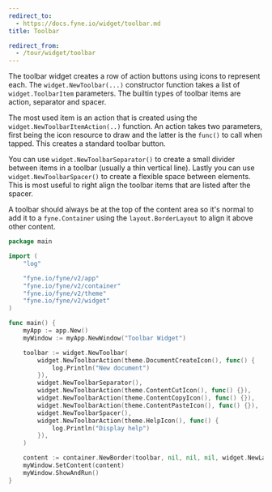 ```yaml
---
redirect_to:
  - https://docs.fyne.io/widget/toolbar.md
title: Toolbar

redirect_from:
  - /tour/widget/toolbar
---
```

The toolbar widget creates a row of action buttons using
icons to represent each. The `widget.NewToolbar(...)`
constructor function takes a list of `widget.ToolbarItem`
parameters. The builtin types of toolbar items are action,
separator and spacer.

The most used item is an action that is created using the
`widget.NewToolbarItemAction(..)` function. An action takes
two parameters, first being the icon resource to draw and
the latter is the `func()` to call when tapped. This creates
a standard toolbar button.

You can use `widget.NewToolbarSeparator()` to create a
small divider between items in a toolbar (usually a thin
vertical line). Lastly you can use `widget.NewToolbarSpacer()`
to create a flexible space between elements. This is most
useful to right align the toolbar items that are listed
after the spacer.

A toolbar should always be at the top of the content area
so it's normal to add it to a `fyne.Container` using the
`layout.BorderLayout` to align it above other content.

```go
package main

import (
	"log"

	"fyne.io/fyne/v2/app"
	"fyne.io/fyne/v2/container"
	"fyne.io/fyne/v2/theme"
	"fyne.io/fyne/v2/widget"
)

func main() {
	myApp := app.New()
	myWindow := myApp.NewWindow("Toolbar Widget")

	toolbar := widget.NewToolbar(
		widget.NewToolbarAction(theme.DocumentCreateIcon(), func() {
			log.Println("New document")
		}),
		widget.NewToolbarSeparator(),
		widget.NewToolbarAction(theme.ContentCutIcon(), func() {}),
		widget.NewToolbarAction(theme.ContentCopyIcon(), func() {}),
		widget.NewToolbarAction(theme.ContentPasteIcon(), func() {}),
		widget.NewToolbarSpacer(),
		widget.NewToolbarAction(theme.HelpIcon(), func() {
			log.Println("Display help")
		}),
	)

	content := container.NewBorder(toolbar, nil, nil, nil, widget.NewLabel("Content"))
	myWindow.SetContent(content)
	myWindow.ShowAndRun()
}
```
